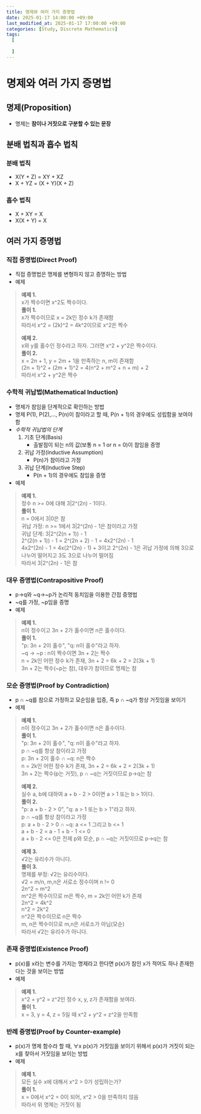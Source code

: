 ```yaml
---
title: 명제와 여러 가지 증명법
date: 2025-01-17 14:00:00 +09:00
last_modified_at: 2025-01-17 17:00:00 +09:00
categories: [Study, Discrete Mathematics]
tags:
  [
    
  ]
---
```


#   명제와 여러 가지 증명법

##  명제(Proposition)
-   명제는 **참이나 거짓으로 구분할 수 있는 문장**

##  분배 법칙과 흡수 법칙

### 분배 법칙
-   X(Y + Z) = XY + XZ   
-   X + YZ = (X + Y)(X + Z)

### 흡수 법칙
-   X + XY = X   
-   X(X + Y) = X

##  여러 가지 증명법

### 직접 증명법(Direct Proof)
-   직접 증명법은 명제를 변형하지 않고 증명하는 방법
-   예제
>   **예제 1.**   
>   x가 짝수이면 x^2도 짝수이다.   
>   **풀이 1.**   
>   x가 짝수이므로 x = 2k인 정수 k가 존재함   
>   따라서 x^2 = (2k)^2 = 4k^2이므로 x^2은 짝수   
>      
>   **예제 2.**   
>   x와 y를 홀수인 정수라고 하자. 그러면 x^2 + y^2은 짝수이다.   
>   **풀이 2.**   
>   x = 2n + 1, y = 2m + 1을 만족하는 n, m이 존재함   
>   (2n + 1)^2 + (2m + 1)^2 = 4(n^2 + m^2 + n + m) + 2   
>   따라서 x^2 + y^2은 짝수

### 수학적 귀납법(Mathematical Induction)
-   명제가 참임을 단계적으로 확인하는 방법
-   명제 P(1), P(2),..., P(n)이 참이라고 할 때, P(n + 1)의 경우에도 성립함을 보여야 함
-   *수학적 귀납법의 단계*
    1.  기초 단계(Basis)
        -   출발점이 되는 n의 값(보통 n = 1 or n = 0)이 참임을 증명
    2.  귀납 가정(Inductive Assumption)
        -   P(n)가 참이라고 가정
    3.  귀납 단계(Inductive Step)
        -   P(n + 1)의 경우에도 참임을 증명
-   예제
>   **예제 1.**   
>   정수 n >= 0에 대해 3|2^(2n) - 1이다.   
>   **풀이 1.**   
>   n = 0에서 3|0은 참   
>   귀납 가정: n >= 1에서 3|2^(2n) - 1은 참이라고 가정   
>   귀납 단계: 3|2^(2(n + 1)) - 1   
>   2^(2(n + 1)) - 1 = 2^(2n + 2) - 1 = 4x2^(2n) - 1   
>   4x2^(2n) - 1 = 4x(2^(2n) - 1) + 3이고 2^(2n) - 1은 귀납 가정에 의해 3으로 나누어 떨어지고 3도 3으로 나누어 떨어짐   
>   따라서 3|2^(2n) - 1은 참

### 대우 증명법(Contrapositive Proof)
-   p->q와 ~q->~p가 논리적 동치임을 이용한 간접 증명법
-   ~q를 가정, ~p임을 증명
-   예제
>   **예제 1.**   
>   n이 정수이고 3n + 2가 홀수이면 n은 홀수이다.   
>   **풀이 1.**   
>   "p: 3n + 2이 홀수", "q: n이 홀수"라고 하자.   
>   ~q -> ~p : n이 짝수이면 3n + 2는 짝수   
>   n = 2k인 어떤 정수 k가 존재, 3n + 2 = 6k + 2 = 2(3k + 1)   
>   3n + 2는 짝수(~p는 참), 대우가 참이므로 명제는 참

### 모순 증명법(Proof by Contradiction)
-   p ∩ ~q를 참으로 가정하고 모순임을 입증, 즉 p ∩ ~q가 항상 거짓임을 보이기
-   예제
>   **예제 1.**   
>   n이 정수이고 3n + 2가 홀수이면 n은 홀수이다.   
>   **풀이 1.**   
>   "p: 3n + 2이 홀수", "q: n이 홀수"라고 하자.   
>   p ∩ ~q를 항상 참이라고 가정   
>   p: 3n + 2이 홀수 ∩ ~q: n은 짝수   
>   n = 2k인 어떤 정수 k가 존재, 3n + 2 = 6k + 2 = 2(3k + 1)   
>   3n + 2는 짝수(p는 거짓), p ∩ ~q는 거짓이므로 p->q는 참  
>       
>   **예제 2.**   
>   실수 a, b에 대하여 a + b - 2 > 0이면 a > 1 또는 b > 1이다.    
>   **풀이 2.**   
>   "p: a + b - 2 > 0", "q: a > 1 또는 b > 1"라고 하자.   
>   p ∩ ~q를 항상 참이라고 가정   
>   p: a + b - 2 > 0 ∩ ~q: a <= 1 그리고 b <= 1   
>   a + b - 2 = a - 1 + b - 1 <= 0   
>   a + b - 2 <= 0은 전제 p와 모순, p ∩ ~q는 거짓이므로 p->q는 참   
>      
>   **예제 3.**   
>   √2는 유리수가 아니다.   
>   **풀이 3.**  
>   명제를 부정: √2는 유리수이다.   
>   √2 = m/n, m,n은 서로소 정수이며 n != 0   
>   2n^2 = m^2   
>   m^2은 짝수이므로 m은 짝수, m = 2k인 어떤 k가 존재   
>   2n^2 = 4k^2   
>   n^2 = 2k^2   
>   n^2은 짝수이므로 n은 짝수   
>   m, n은 짝수이므로 m,n은 서로소가 아님(모순)   
>   따라서 √2는 유리수가 아니다.

### 존재 증명법(Existence Proof)
-   p(x)를 x라는 변수를 가지는 명제라고 한다면 p(x)가 참인 x가 적어도 하나 존재한다는 것을 보이는 방법
-   예제
>   **예제 1.**   
>   x^2 + y^2 = z^2인 정수 x, y, z가 존재함을 보여라.   
>   **풀이 1.**   
>   x = 3, y = 4, z = 5일 때 x^2 + y^2 = z^2을 만족함

### 반례 증명법(Proof by Counter-example)
-   p(x)가 명제 함수라 할 때, ∀x p(x)가 거짓임을 보이기 위해서 p(x)가 거짓이 되는 x를 찾아서 거짓임을 보이는 방법
-   예제
>   **예제 1.**   
>   모든 실수 x에 대해서 x^2 > 0가 성립하는가?   
>   **풀이 1.**   
>   x = 0에서 x^2 = 0이 되어, x^2 > 0을 만족하지 않음   
>   따라서 위 명제는 거짓이 됨